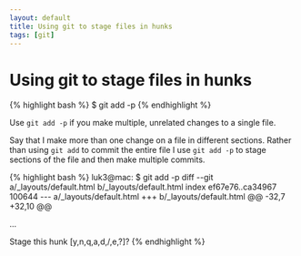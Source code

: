 ```yaml
---
layout: default
title: Using git to stage files in hunks
tags: [git]
---
```

# Using git to stage files in hunks
{% highlight bash %}
$ git add -p
{% endhighlight %}

Use ``` git add -p ``` if you make multiple, unrelated changes to a single file. 

Say that I make more than one change on a file in different sections. Rather than using ``` git add ``` to commit the entire file I use ``` git add -p ``` to stage sections of the file and then make multiple commits.

{% highlight bash %}
luk3@mac: $ git add -p
diff --git a/_layouts/default.html b/_layouts/default.html
index ef67e76..ca34967 100644
--- a/_layouts/default.html
+++ b/_layouts/default.html
@@ -32,7 +32,10 @@
       <section>
...

Stage this hunk [y,n,q,a,d,/,e,?]? 
{% endhighlight %}
